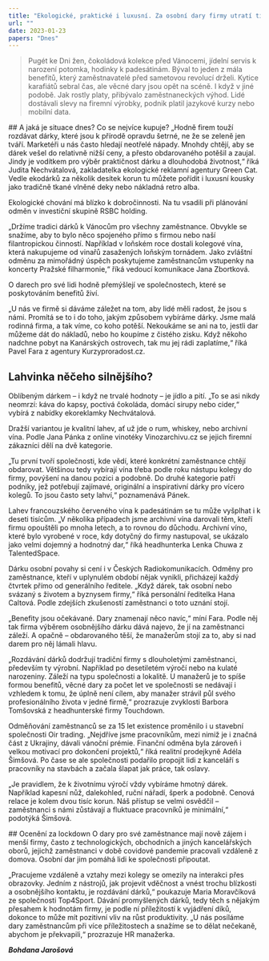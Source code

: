```yaml
---
title: "Ekologické, praktické i luxusní. Za osobní dary firmy utratí tisíce"
url: ""
date: 2023-01-23
papers: "Dnes"
---
```


> Pugét ke Dni žen, čokoládová kolekce před Vánocemi, jídelní servis k narození potomka, hodinky k padesátinám. Býval to jeden z mála benefitů, který zaměstnavatelé před sametovou revolucí drželi. Kytice karafiátů sebral čas, ale věcné dary jsou opět na scéně. I když v jiné podobě.
Jak rostly platy, přibývalo zaměstnaneckých výhod. Lidé dostávali slevy na firemní výrobky, podnik platil jazykové kurzy nebo mobilní data.


## A jaká je situace dnes? Co se nejvíce kupuje?
„Hodně firem touží rozdávat dárky, které jsou k přírodě opravdu šetrné, ne že se zeleně jen tváří. Marketéři u nás často hledají neotřelé nápady. Mnohdy chtějí, aby se dárek vešel do relativně nižší ceny, a přesto obdarovaného potěšil a zaujal. Jindy je vodítkem pro výběr praktičnost dárku a dlouhodobá životnost,“ říká Judita Nechvátalová, zakladatelka ekologické reklamní agentury Green Cat. Vedle ekodárků za několik desítek korun tu můžete pořídit i luxusní kousky jako tradičně tkané vlněné deky nebo nákladná retro alba.

Ekologické chování má blízko k dobročinnosti. Na tu vsadili při plánování odměn v investiční skupině RSBC holding.

„Držíme tradici dárků k Vánocům pro všechny zaměstnance. Obvykle se snažíme, aby to bylo něco spojeného přímo s firmou nebo naší filantropickou činností. Například v loňském roce dostali kolegové vína, která nakupujeme od vinařů zasažených loňským tornádem. Jako zvláštní odměnu za mimořádný úspěch poskytujeme zaměstnancům vstupenky na koncerty Pražské filharmonie,“ říká vedoucí komunikace Jana Zbortková.

O darech pro své lidi hodně přemýšlejí ve společnostech, které se poskytováním benefitů živí.

„U nás ve firmě si dáváme záležet na tom, aby lidé měli radost, že jsou s námi. Promítá se to i do toho, jakým způsobem vybíráme dárky. Jsme malá rodinná firma, a tak víme, co koho potěší. Nekoukáme se ani na to, jestli dar můžeme dát do nákladů, nebo ho koupíme z čistého zisku. Když někoho nadchne pobyt na Kanárských ostrovech, tak mu jej rádi zaplatíme,“ říká Pavel Fara z agentury Kurzyproradost.cz.

## Lahvinka něčeho silnějšího?
Oblíbeným dárkem – i když ne trvalé hodnoty – je jídlo a pití. „To se asi nikdy neomrzí: káva do kapsy, poctivá čokoláda, domácí sirupy nebo cider,“ vybírá z nabídky ekoreklamky Nechvátalová.

Dražší variantou je kvalitní lahev, ať už jde o rum, whiskey, nebo archivní vína. Podle Jana Pánka z online vinotéky Vinozarchivu.cz se jejich firemní zákazníci dělí na dvě kategorie.

„Tu první tvoří společnosti, kde vědí, které konkrétní zaměstnance chtějí obdarovat. Většinou tedy vybírají vína třeba podle roku nástupu kolegy do firmy, povýšení na danou pozici a podobně. Do druhé kategorie patří podniky, jež potřebují zajímavé, originální a inspirativní dárky pro vícero kolegů. To jsou často sety lahví,“ poznamenává Pánek.

Lahev francouzského červeného vína k padesátinám se tu může vyšplhat i k deseti tisícům. „V několika případech jsme archivní vína darovali těm, kteří firmu opouštěli po mnoha letech, a to rovnou do důchodu. Archivní víno, které bylo vyrobené v roce, kdy dotyčný do firmy nastupoval, se ukázalo jako velmi dojemný a hodnotný dar,“ říká headhunterka Lenka Chuwa z TalentedSpace.

Dárku osobní povahy si cení i v Českých Radiokomunikacích. Odměny pro zaměstnance, kteří v uplynulém období nějak vynikli, přicházejí každý čtvrtek přímo od generálního ředitele. „Když dárek, tak osobní nebo svázaný s životem a byznysem firmy,“ říká personální ředitelka Hana Caltová. Podle zdejších zkušeností zaměstnanci o toto uznání stojí.

„Benefity jsou očekávané. Dary znamenají něco navíc,“ míní Fara. Podle něj tak firma výběrem osobnějšího dárku dává najevo, že jí na zaměstnanci záleží. A opačně – obdarovaného těší, že manažerům stojí za to, aby si nad darem pro něj lámali hlavu.

„Rozdávání dárků dodržují tradiční firmy s dlouholetými zaměstnanci, především ty výrobní. Například po desetiletém výročí nebo na kulaté narozeniny. Záleží na typu společnosti a lokalitě. U manažerů je to spíše formou benefitů, věcné dary za počet let ve společnosti se nedávají i vzhledem k tomu, že úplně není cílem, aby manažer strávil půl svého profesionálního života v jedné firmě,“ prozrazuje zvyklosti Barbora Tomšovská z headhunterské firmy Touchdown.

Odměňování zaměstnanců se za 15 let existence proměnilo i u stavební společnosti Oir trading.
„Nejdříve jsme pracovníkům, mezi nimiž je i značná část z Ukrajiny, dávali vánoční prémie. Finanční odměna byla zároveň i velkou motivací pro dokončení projektů,“ říká realitní prodejkyně Adéla Šimšová. Po čase se ale společnosti podařilo propojit lidi z kanceláří s pracovníky na stavbách a začala šlapat jak práce, tak oslavy.

„Je pravidlem, že k životnímu výročí vždy vybíráme hmotný dárek. Například kapesní nůž, dalekohled, ruční nářadí, šperk a podobně. Cenová relace je kolem dvou tisíc korun. Náš přístup se velmi osvědčil – zaměstnanci s námi zůstávají a fluktuace pracovníků je minimální,“ podotýká Šimšová.

## Ocenění za lockdown
O dary pro své zaměstnance mají nově zájem i menší firmy, často z technologických, obchodních a jiných kancelářských oborů, jejichž zaměstnanci v době covidové pandemie pracovali vzdáleně z domova. Osobní dar jim pomáhá lidi ke společnosti připoutat.

„Pracujeme vzdáleně a vztahy mezi kolegy se omezily na interakci přes obrazovky. Jedním z nástrojů, jak projevit vděčnost a vnést trochu blízkosti a osobnějšího kontaktu, je rozdávání dárků,“ poukazuje Maria Moravčíková ze společnosti Top4Sport. Dávání promyšlených dárků, tedy těch s nějakým přesahem k hodnotám firmy, je podle ní příležitostí k vyjádření díků, dokonce to může mít pozitivní vliv na růst produktivity. „U nás posíláme dary zaměstnancům při více příležitostech a snažíme se to dělat nečekaně, abychom je překvapili,“ prozrazuje HR manažerka.

***Bohdana Jarošová***

